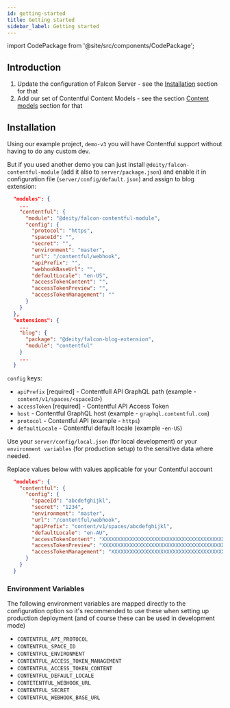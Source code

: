 ```yaml
---
id: getting-started
title: Getting started
sidebar_label: Getting started
---
```


import CodePackage from '@site/src/components/CodePackage';

<CodePackage name="@deity/falcon-contentful-module" />

## Introduction

1. Update the configuration of Falcon Server - see the [Installation](#installation) section for that
2. Add our set of Contentful Content Models - see the section [Content models](/docs/integrations/contentful/content-models) section for that


## Installation

Using our example project, `demo-v3` you will have Contentful support without having to do any custom dev.

But if you used another demo you can just install `@deity/falcon-contentful-module` (add it also to `server/package.json`) and enable it in configuration file (`server/config/default.json`) and assign to blog extension:

```json
  "modules": {
    ...
    "contentful": {
      "module": "@deity/falcon-contentful-module",
      "config": {
        "protocol": "https",
        "spaceId": "",
        "secret": "",
        "environment": "master",
        "url": "/contentful/webhook",
        "apiPrefix": "",
        "webhookBaseUrl": "",
        "defaultLocale": "en-US",
        "accessTokenContent": "",
        "accessTokenPreview": "",
        "accessTokenManagement": ""
      }
    }
  },
  "extensions": {
    ...
    "blog": {
      "package": "@deity/falcon-blog-extension",
      "module": "contentful"
    }
    ...
  }
```

`config` keys:

- `apiPrefix` [required] - Contentfull API GraphQL path (example - `content/v1/spaces/<spaceId>`)
- `accessToken` [required] - Contentful API Access Token
- `host` - Contentful GraphQL host (example - `graphql.contentful.com`)
- `protocol` - Contentful API (example - `https`)
- `defaultLocale` - Contentful default locale (example -`en-US`)

Use your `server/config/local.json` (for local development) or your `environment variables` (for production setup) to the sensitive data where needed.

Replace values below with values applicable for your Contentful account

```json
  "modules": {
    "contentful": {
      "config": {
        "spaceId": "abcdefghijkl",
        "secret": "1234",
        "environment": "master",
        "url": "/contentful/webhook",
        "apiPrefix": "content/v1/spaces/abcdefghijkl",
        "defaultLocale": "en-AU",
        "accessTokenContent": "XXXXXXXXXXXXXXXXXXXXXXXXXXXXXXXXXXXXXXXXXXX",
        "accessTokenPreview": "XXXXXXXXXXXXXXXXXXXXXXXXXXXXXXXXXXXXXXXXXXX",
        "accessTokenManagement": "XXXXXXXXXXXXXXXXXXXXXXXXXXXXXXXXXXXXXXXXXXXXXXXXX"
      }
    }
  }
```

### Environment Variables

The following environment variables are mapped directly to the configuration option so it's recommended to use these when setting up production deployment (and of course these can be used in development mode)

- `CONTENTFUL_API_PROTOCOL`
- `CONTENTFUL_SPACE_ID`
- `CONTENTFUL_ENVIRONMENT`
- `CONTENTFUL_ACCESS_TOKEN_MANAGEMENT`
- `CONTENTFUL_ACCESS_TOKEN_CONTENT`
- `CONTENTFUL_DEFAULT_LOCALE`
- `CONTETENTFUL_WEBHOOK_URL`
- `CONTENTFUL_SECRET`
- `CONTENTFUL_WEBHOOK_BASE_URL`